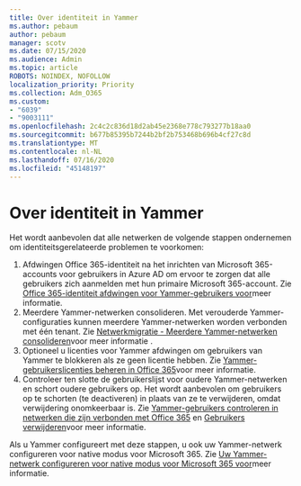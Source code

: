 ```yaml
---
title: Over identiteit in Yammer
ms.author: pebaum
author: pebaum
manager: scotv
ms.date: 07/15/2020
ms.audience: Admin
ms.topic: article
ROBOTS: NOINDEX, NOFOLLOW
localization_priority: Priority
ms.collection: Adm_O365
ms.custom:
- "6039"
- "9003111"
ms.openlocfilehash: 2c4c2c836d18d2ab45e2368e778c793277b18aa0
ms.sourcegitcommit: b677b85395b7244b2bf2b753468b696b4cf27c8d
ms.translationtype: MT
ms.contentlocale: nl-NL
ms.lasthandoff: 07/16/2020
ms.locfileid: "45148197"
---
```

# <a name="about-identity-in-yammer"></a>Over identiteit in Yammer

Het wordt aanbevolen dat alle netwerken de volgende stappen ondernemen om identiteitsgerelateerde problemen te voorkomen:

1. Afdwingen Office 365-identiteit na het inrichten van Microsoft 365-accounts voor gebruikers in Azure AD om ervoor te zorgen dat alle gebruikers zich aanmelden met hun primaire Microsoft 365-account. Zie [Office 365-identiteit afdwingen voor Yammer-gebruikers voor](https://docs.microsoft.com/yammer/configure-your-yammer-network/enforce-office-365-identity)meer informatie.
2. Meerdere Yammer-netwerken consolideren. Met verouderde Yammer-configuraties kunnen meerdere Yammer-netwerken worden verbonden met één tenant. Zie [Netwerkmigratie - Meerdere Yammer-netwerken consolideren](https://docs.microsoft.com/yammer/configure-your-yammer-network/consolidate-multiple-yammer-networks)voor meer informatie .
3. Optioneel u licenties voor Yammer afdwingen om gebruikers van Yammer te blokkeren als ze geen licentie hebben. Zie [Yammer-gebruikerslicenties beheren in Office 365](https://docs.microsoft.com/yammer/manage-yammer-users/manage-yammer-licenses-in-office-365)voor meer informatie.
4. Controleer ten slotte de gebruikerslijst voor oudere Yammer-netwerken en schort oudere gebruikers op. Het wordt aanbevolen om gebruikers op te schorten (te deactiveren) in plaats van ze te verwijderen, omdat verwijdering onomkeerbaar is. Zie [Yammer-gebruikers controleren in netwerken die zijn verbonden met Office 365](https://docs.microsoft.com/yammer/manage-yammer-users/audit-users-connected-to-office-365) en [Gebruikers verwijderen](https://docs.microsoft.com/yammer/manage-yammer-users/add-block-or-remove-users#remove-users)voor meer informatie.

Als u Yammer configureert met deze stappen, u ook uw Yammer-netwerk configureren voor native modus voor Microsoft 365. Zie [Uw Yammer-netwerk configureren voor native modus voor Microsoft 365 voor](https://docs.microsoft.com/yammer/configure-your-yammer-network/native-mode)meer informatie.
